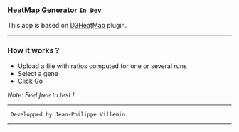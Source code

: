 ### HeatMap Generator `In Dev`

This app is based on [D3HeatMap][1] plugin.

---

### How it works ?

* Upload a file with ratios computed for one or several runs
* Select a gene
* Click Go

*Note: Feel free to test !*

---

	 Developped by Jean-Philippe Villemin.

  [1]: https://github.com/rstudio/d3heatmap

---

